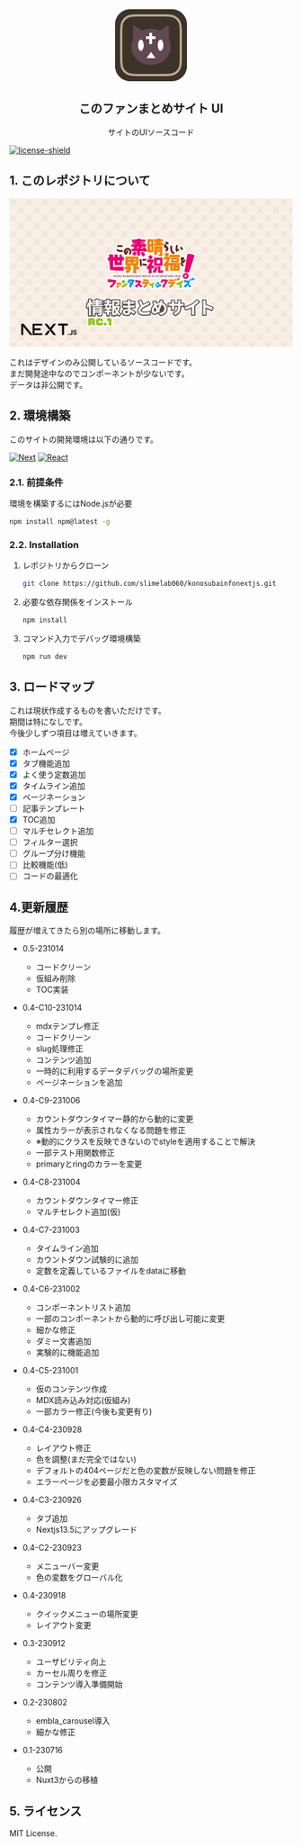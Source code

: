 <!-- PROJECT LOGO -->
<div align="center">
  <a href="https://github.com/slimelab060/konosubainfonextjs">
    <img src="doc/images/logo.png" alt="Logo" width="128" height="128">
  </a>

<h2 align="center">このファンまとめサイト UI</h2>

  <p align="center">
    サイトのUIソースコード
  </p>
</div>

[![license-shield][license-shield]][license-url]  

## 1. このレポジトリについて

[![Product Name Screen Shot][product-screenshot]](https://example.com)

これはデザインのみ公開しているソースコードです。  
まだ開発途中なのでコンポーネントが少ないです。  
データは非公開です。

## 2. 環境構築

このサイトの開発環境は以下の通りです。  

[![Next][Next.js]][Next-url]
[![React][React.js]][React-url]

### 2.1. 前提条件

環境を構築するにはNode.jsが必要

  ```sh
  npm install npm@latest -g
  ```

### 2.2. Installation

1. レポジトリからクローン

   ```sh
   git clone https://github.com/slimelab060/konosubainfonextjs.git
   ```

2. 必要な依存関係をインストール

   ```sh
   npm install
   ```

3. コマンド入力でデバッグ環境構築

   ```sh
   npm run dev
   ```

## 3. ロードマップ

これは現状作成するものを書いただけです。  
期間は特になしです。  
今後少しずつ項目は増えていきます。

- [x] ホームページ
- [x] タブ機能追加
- [x] よく使う定数追加
- [x] タイムライン追加
- [x] ページネーション
- [ ] 記事テンプレート
- [x] TOC追加
- [ ] マルチセレクト追加
- [ ] フィルター選択
- [ ] グループ分け機能
- [ ] 比較機能(低)
- [ ] コードの最適化

## 4.更新履歴

  履歴が増えてきたら別の場所に移動します。  

- 0.5-231014
  - コードクリーン
  - 仮組み削除
  - TOC実装

- 0.4-C10-231014
  - mdxテンプレ修正
  - コードクリーン
  - slug処理修正
  - コンテンツ追加
  - 一時的に利用するデータデバッグの場所変更
  - ページネーションを追加

- 0.4-C9-231006
  - カウントダウンタイマー静的から動的に変更
  - 属性カラーが表示されなくなる問題を修正
  - ※動的にクラスを反映できないのでstyleを適用することで解決
  - 一部テスト用関数修正
  - primaryとringのカラーを変更

- 0.4-C8-231004
  - カウントダウンタイマー修正
  - マルチセレクト追加(仮)

- 0.4-C7-231003
  - タイムライン追加
  - カウントダウン試験的に追加
  - 定数を定義しているファイルをdataに移動

- 0.4-C6-231002
  - コンポーネントリスト追加
  - 一部のコンポーネントから動的に呼び出し可能に変更
  - 細かな修正
  - ダミー文書追加
  - 実験的に機能追加

- 0.4-C5-231001
  - 仮のコンテンツ作成
  - MDX読み込み対応(仮組み)
  - 一部カラー修正(今後も変更有り)

- 0.4-C4-230928
  - レイアウト修正
  - 色を調整(まだ完全ではない)
  - デフォルトの404ページだと色の変数が反映しない問題を修正
  - エラーページを必要最小限カスタマイズ

- 0.4-C3-230926
  - タブ追加
  - Nextjs13.5にアップグレード

- 0.4-C2-230923
  - メニューバー変更
  - 色の変数をグローバル化

- 0.4-230918
  - クイックメニューの場所変更
  - レイアウト変更

- 0.3-230912
  - ユーザビリティ向上
  - カーセル周りを修正
  - コンテンツ導入準備開始

- 0.2-230802
  - embla_carousel導入
  - 細かな修正

- 0.1-230716
  - 公開
  - Nuxt3からの移植

## 5. ライセンス

 MIT License.

<!-- MARKDOWN LINKS & IMAGES -->
<!-- https://www.markdownguide.org/basic-syntax/#reference-style-links -->
[license-shield]: https://img.shields.io/github/license/slimelab060/konosubainfonextjs.svg?style=for-the-badge
[license-url]: https://github.com/slimelab060/konosubainfonextjs/blob/main/LICENSE
[product-screenshot]: doc/images/product.png
[Next.js]: https://img.shields.io/badge/next.js-000000?style=for-the-badge&logo=nextdotjs&logoColor=white
[Next-url]: https://nextjs.org/
[React.js]: https://img.shields.io/badge/React-20232A?style=for-the-badge&logo=react&logoColor=61DAFB
[React-url]: https://reactjs.org/
